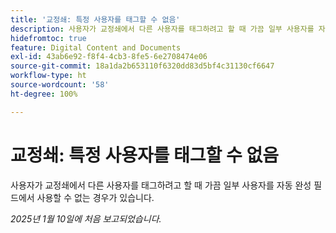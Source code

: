 ```yaml
---
title: '교정쇄: 특정 사용자를 태그할 수 없음'
description: 사용자가 교정쇄에서 다른 사용자를 태그하려고 할 때 가끔 일부 사용자를 자동 완성 필드에서 사용할 수 없는 경우가 있습니다.
hidefromtoc: true
feature: Digital Content and Documents
exl-id: 43ab6e92-f8f4-4cb3-8fe5-6e2708474e06
source-git-commit: 18a1da2b653110f6320dd83d5bf4c31130cf6647
workflow-type: ht
source-wordcount: '58'
ht-degree: 100%

---
```


# 교정쇄: 특정 사용자를 태그할 수 없음

<!--
>[!NOTE]
>
>This issue was fixed on February 7, 2025.-->

사용자가 교정쇄에서 다른 사용자를 태그하려고 할 때 가끔 일부 사용자를 자동 완성 필드에서 사용할 수 없는 경우가 있습니다.

_2025년 1월 10일에 처음 보고되었습니다._

